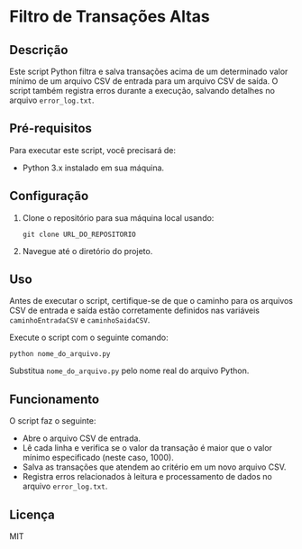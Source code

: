 # Filtro de Transações Altas

## Descrição
Este script Python filtra e salva transações acima de um determinado valor mínimo de um arquivo CSV de entrada para um arquivo CSV de saída. O script também registra erros durante a execução, salvando detalhes no arquivo `error_log.txt`.

## Pré-requisitos
Para executar este script, você precisará de:
- Python 3.x instalado em sua máquina.

## Configuração
1. Clone o repositório para sua máquina local usando:
   ```
   git clone URL_DO_REPOSITORIO
   ```
2. Navegue até o diretório do projeto.

## Uso
Antes de executar o script, certifique-se de que o caminho para os arquivos CSV de entrada e saída estão corretamente definidos nas variáveis `caminhoEntradaCSV` e `caminhoSaidaCSV`.

Execute o script com o seguinte comando:
```
python nome_do_arquivo.py
```
Substitua `nome_do_arquivo.py` pelo nome real do arquivo Python.

## Funcionamento
O script faz o seguinte:
- Abre o arquivo CSV de entrada.
- Lê cada linha e verifica se o valor da transação é maior que o valor mínimo especificado (neste caso, 1000).
- Salva as transações que atendem ao critério em um novo arquivo CSV.
- Registra erros relacionados à leitura e processamento de dados no arquivo `error_log.txt`.

## Licença
MIT
